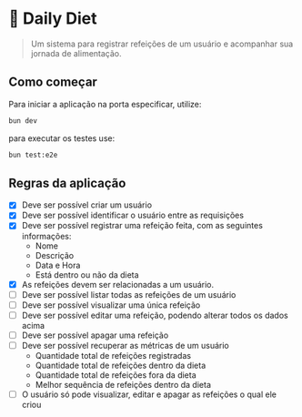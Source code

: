 # 🥗 Daily Diet

> Um sistema para registrar refeições de um usuário e acompanhar sua jornada de alimentação.

## Como começar

Para iniciar a aplicação na porta especificar, utilize: 

```bash
bun dev
```

para executar os testes use:

```bash
bun test:e2e
```

## Regras da aplicação

- [x] Deve ser possível criar um usuário
- [x] Deve ser possível identificar o usuário entre as requisições
- [x] Deve ser possível registrar uma refeição feita, com as seguintes informações:
  - Nome
  - Descrição
  - Data e Hora
  - Está dentro ou não da dieta
- [x] As refeições devem ser relacionadas a um usuário.
- [ ] Deve ser possível listar todas as refeições de um usuário
- [ ] Deve ser possível visualizar uma única refeição
- [ ] Deve ser possível editar uma refeição, podendo alterar todos os dados acima
- [ ] Deve ser possível apagar uma refeição
- [ ] Deve ser possível recuperar as métricas de um usuário
  - Quantidade total de refeições registradas
  - Quantidade total de refeições dentro da dieta
  - Quantidade total de refeições fora da dieta
  - Melhor sequência de refeições dentro da dieta
- [ ] O usuário só pode visualizar, editar e apagar as refeições o qual ele criou